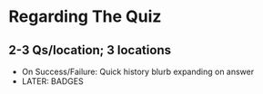 # Regarding The Quiz

## 2-3 Qs/location; 3 locations

- On Success/Failure: Quick history blurb expanding on answer
- LATER: BADGES

